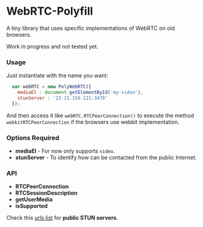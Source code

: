 # WebRTC-Polyfill
A tiny library that uses specific implementations of WebRTC on old browsers.

Work in progress and not tested yet.

### Usage
Just instantiate with the name you want:

```Javascript
  var webRTC = new PolyWebRTC({
    mediaEl : document.getElementById('my-video'),
    stunServer : '23.21.150.121:3478'
  });
```

And then access it like `webRTC.RTCPeerConnection()` to execute the method `webkitRTCPeerConnection` if the browsers use webkit implementation.

### Options Required

* **mediaEl** - For now only supports `video`.
* **stunServer** - To identify how can be contacted from the public Internet.

### API

* **RTCPeerConnection**
* **RTCSessionDescription**
* **getUserMedia**
* **isSupported** 

Check this [urls list](http://emc.cc.st/public-stun.txt) for **public STUN servers**.